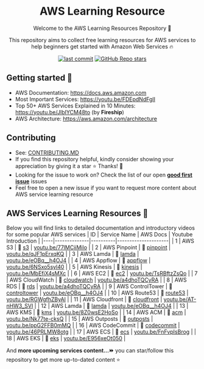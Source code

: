 <h1 align="center">AWS Learning Resource</h1>

<p align="center">Welcome to the AWS Learning Resources Repository 👋</p>
<p align="center">This repository aims to collect free learning resources for AWS services to help beginners get started with Amazon Web Services 🔥</p>

<p align="center">
<a href="https://img.shields.io/github/last-commit/tungbq/AWS-LearningResource/main"><img alt="last commit" src="https://img.shields.io/github/last-commit/tungbq/AWS-LearningResource/main" /></a>
<a href="https://github.com/tungbq/AWS-LearningResource/stargazers"><img alt="GitHub Repo stars" src="https://img.shields.io/github/stars/tungbq/AWS-LearningResource"/></a>
</p>

## Getting started 🚀

- AWS Documentation: https://docs.aws.amazon.com
- Most Important Services: https://youtu.be/FDEpdNdFglI
- Top 50+ AWS Services Explained in 10 Minutes: https://youtu.be/JIbIYCM48to (by **Fireship**)
- AWS Architecture: https://aws.amazon.com/architecture

## Contributing

- See: [CONTRIBUTING.MD](./CONTRIBUTING.md)
- If you find this repository helpful, kindly consider showing your appreciation by giving it a star ⭐ Thanks! 💖
- Looking for the issue to work on? Check the list of our open [**good first issue**](https://github.com/tungbq/AWS-LearningResource/labels/good%20first%20issue) issues
- Feel free to open a new issue if you want to request more content about AWS service learning resource

## AWS Services Learning Resources 📘
Below you will find links to detailed documentation and introductory videos for some popular AWS services
| ID | Service Name | AWS Docs | Youtube Introduction |
|----|--------------|----------|---------------------|
| 1 | AWS S3 | 📖 [s3](https://docs.aws.amazon.com/s3) | [youtu.be/77lMCiiMilo](https://youtu.be/77lMCiiMilo) |
| 2 | AWS Pinpoint | 📖 [pinpoint](https://aws.amazon.com/pinpoint/) | [youtu.be/qJF1pErxqKQ](https://youtu.be/qJF1pErxqKQ) |
| 3 | AWS Lamda | 📖 [lamda](https://docs.aws.amazon.com/lambda/index.html) | [youtu.be/eOBq__h4OJ4](https://youtu.be/eOBq__h4OJ4) |
| 4 | AWS Appflow | 📖 [appflow](https://docs.aws.amazon.com/appflow/index.html) | [youtu.be/6NSxo5syl40](https://youtu.be/6NSxo5syl40) |
| 5 | AWS Kinesis | 📖 [kinesis](https://docs.aws.amazon.com/kinesis/index.html) | [youtu.be/MbEfiX4sMXc](https://youtu.be/MbEfiX4sMXc) |
| 6 | AWS EC2 | 📖 [ec2](https://docs.aws.amazon.com/ec2/) | [youtu.be/TsRBftzZsQo](https://youtu.be/TsRBftzZsQo) |
| 7 | AWS CloudWatch | 📖 [cloudwatch](https://docs.aws.amazon.com/cloudwatch/) | [youtu.be/a4dhoTQCyRA](https://youtu.be/a4dhoTQCyRA) |
| 8 | AWS RDS | 📖 [rds](https://docs.aws.amazon.com/rds) | [youtu.be/a4dhoTQCyRA](https://youtu.be/a4dhoTQCyRA) |
| 9 | AWS ControlTower  | 📖 [controltower](https://docs.aws.amazon.com/controltower) | [youtu.be/eOBq__h4OJ4](https://youtu.be/eOBq__h4OJ4) |
| 10 | AWS Route53 | 📖 [route53](https://docs.aws.amazon.com/route53) | [youtu.be/RGWgfhZByAI](https://youtu.be/RGWgfhZByAI) |
| 11 | AWS Cloudfront | 📖 [cloudfront](https://docs.aws.amazon.com/cloudfront) | [youtu.be/AT-nHW3_SVI](https://youtu.be/AT-nHW3_SVI) |
| 12 | AWS Lamda | 📖 [lamda](https://docs.aws.amazon.com/lambda/index.html) | [youtu.be/eOBq__h4OJ4](https://youtu.be/eOBq__h4OJ4) |
| 13 | AWS KMS | 📖 [kms](https://docs.aws.amazon.com/kms) | [youtu.be/8Z0wsE2HoSo](https://youtu.be/8Z0wsE2HoSo) |
| 14 | AWS ACM | 📖 [acm](https://docs.aws.amazon.com/acm) | [youtu.be/Nk77te-cksQ](https://youtu.be/Nk77te-cksQ) |
| 15 | AWS Outposts | 📖 [outposts](https://docs.aws.amazon.com/outposts/index.html) | [youtu.be/ppG2FFB0mMQ](https://youtu.be/ppG2FFB0mMQ) |
| 16 | AWS CodeCommit | 📖 [codecommit](https://docs.aws.amazon.com/codecommit) | [youtu.be/46PRLMW8otg](https://youtu.be/46PRLMW8otg) |
| 17 | AWS ECS | 📖 [ecs](https://docs.aws.amazon.com/ecs/) | [youtu.be/FnFvpIsBrog](https://youtu.be/FnFvpIsBrog) |
| 18 | AWS EKS | 📖 [eks](https://docs.aws.amazon.com/eks/) | [youtu.be/E956xeOt050](https://youtu.be/E956xeOt050) |

And **more upcoming services content...⏩** you can star/follow this repository to get more up-to-dated content ⭐
